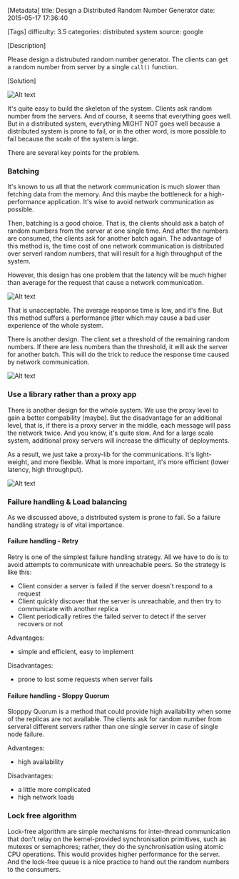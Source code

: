 [Metadata]
title: Design a Distributed Random Number Generator
date: 2015-05-17 17:36:40

[Tags]
difficulty: 3.5
categories: distributed system
source: google

[Description]

Please design a distrubuted random number generator. The clients can get a random number from server by a single ``call()`` function.

[Solution]

![Alt text](http://wizmann-pic.qiniudn.com/d05dbd3183291e460f83434fdd36c851)

It's quite easy to build the skeleton of the system. Clients ask random number from the servers. And of course, it seems that everything goes well. But in a distributed system, everything MIGHT NOT goes well because a distributed system is prone to fail, or in the other word, is more possible to fail because the scale of the system is large.

There are several key points for the problem.

### Batching

It's known to us all that the network communication is much slower than fetching data from the memory. And this maybe the bottleneck for a high-performance application. It's wise to avoid network communication as possible.

Then, batching is a good choice. That is, the clients should ask a batch of random numbers from the server at one single time. And after the numbers are consumed, the clients ask for another batch again. The advantage of this method is, the time cost of one network communication is distributed over serverl random numbers, that will result for a high throughput of the system.

However, this design has one problem that the latency will be much higher than average for the request that cause a network communication. 

![Alt text](http://wizmann-pic.qiniudn.com/e43601d07ccea0325dede8cf72f82213)

That is unacceptable. The average response time is low, and it's fine. But this method suffers a performance jitter which may cause a bad user experience of the whole system.

There is another design. The client set a threshold of the remaining random numbers. If there are less numbers than the threshold, it will ask the server for another batch. This will do the trick to reduce the response time caused by network communication.

![Alt text](http://wizmann-pic.qiniudn.com/64cf2538460ae1ce320a7cd7d58e2901)

### Use a library rather than a proxy app

There is another design for the whole system. We use the proxy level to gain a better compability (maybe). But the disadvantage for an additional level, that is, if there is a proxy server in the middle, each message will pass the network twice. And you know, it's quite slow. And for a large scale system, additional proxy servers will increase the difficulty of deployments.

As a result, we just take a proxy-lib for the communications. It's light-weight, and more flexible. What is more important, it's more efficient (lower latency, high throughput).

![Alt text](http://wizmann-pic.qiniudn.com/c16ba0e9b1bc9bd13202020ff0eed8ed)

### Failure handling & Load balancing

As we discussed above, a distributed system is prone to fail. So a failure handling strategy is of vital importance.

#### Failure handling - Retry

Retry is one of the simplest failure handling strategy. All we have to do is to avoid attempts to communicate with unreachable peers. So the strategy is like this:

* Client consider a server is failed if the server doesn't respond to a request
* Client quickly discover that the server is unreachable, and then try to communicate with another replica
* Client periodically retires the failed server to detect if the server recovers or not

Advantages:

* simple and efficient, easy to implement

Disadvantages:

* prone to lost some requests when server fails

#### Failure handling - Sloppy Quorum

Slopppy Quorum is a method that could provide high availability when some of the replicas are not available. The clients ask for random number from serveral different servers rather than one single server in case of single node failure.

Advantages:

* high availability

Disadvantages:

* a little more complicated
* high network loads

### Lock free algorithm

Lock-free algorithm are simple mechanisms for inter-thread communication that don't relay on the kernel-provided synchronisation primitives, such as mutexes or semaphores; rather, they do the synchronisation using atomic CPU operations. This would provides higher performance for the server. And the lock-free queue is a nice practice to hand out the random numbers to the consumers.
